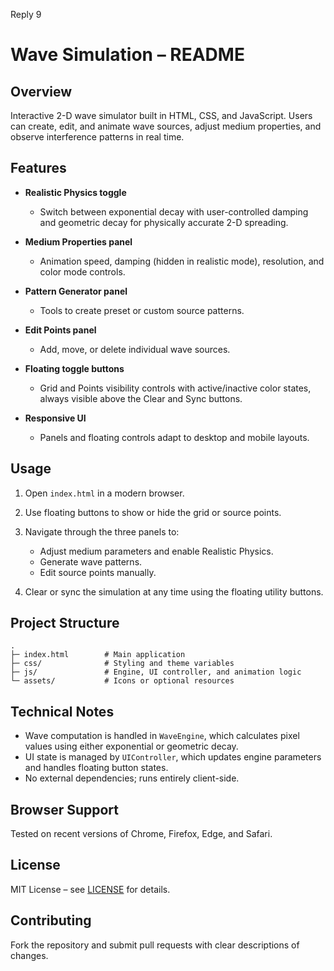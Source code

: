 Reply 9

# Wave Simulation – README

## Overview

Interactive 2-D wave simulator built in HTML, CSS, and JavaScript.
Users can create, edit, and animate wave sources, adjust medium properties, and observe interference patterns in real time.

## Features

* **Realistic Physics toggle**

  * Switch between exponential decay with user-controlled damping and geometric decay for physically accurate 2-D spreading.
* **Medium Properties panel**

  * Animation speed, damping (hidden in realistic mode), resolution, and color mode controls.
* **Pattern Generator panel**

  * Tools to create preset or custom source patterns.
* **Edit Points panel**

  * Add, move, or delete individual wave sources.
* **Floating toggle buttons**

  * Grid and Points visibility controls with active/inactive color states, always visible above the Clear and Sync buttons.
* **Responsive UI**

  * Panels and floating controls adapt to desktop and mobile layouts.

## Usage

1. Open `index.html` in a modern browser.
2. Use floating buttons to show or hide the grid or source points.
3. Navigate through the three panels to:

   * Adjust medium parameters and enable Realistic Physics.
   * Generate wave patterns.
   * Edit source points manually.
4. Clear or sync the simulation at any time using the floating utility buttons.

## Project Structure

```
.
├─ index.html        # Main application
├─ css/              # Styling and theme variables
├─ js/               # Engine, UI controller, and animation logic
└─ assets/           # Icons or optional resources
```

## Technical Notes

* Wave computation is handled in `WaveEngine`, which calculates pixel values using either exponential or geometric decay.
* UI state is managed by `UIController`, which updates engine parameters and handles floating button states.
* No external dependencies; runs entirely client-side.

## Browser Support

Tested on recent versions of Chrome, Firefox, Edge, and Safari.

## License

MIT License – see [LICENSE](LICENSE) for details.

## Contributing

Fork the repository and submit pull requests with clear descriptions of changes.
